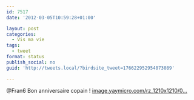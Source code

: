 ```yaml
---
id: 7517
date: '2012-03-05T10:59:28+01:00'

layout: post
categories:
  - Vis ma vie
tags:
  - tweet
format: status
publish_social: no
guid: 'http://tweets.local/?birdsite_tweet=176622952954073089'

---
```


@Fran6 Bon anniversaire copain ! [image.yaymicro.com/rz\_1210x1210/0…](http://image.yaymicro.com/rz_1210x1210/0/50c/happy-birthday-in-letterpress-type-50c71c.jpg)